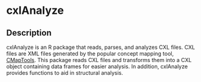 # cxlAnalyze
## Description
cxlAnalyze is an R package that reads, parses, and analyzes CXL files. CXL files are XML files generated by the popular concept mapping
tool, [CMapTools](https://cmap.ihmc.us/). This package reads CXL files and transforms them into a CXL object containing data frames for easier analysis. In addition, cxlAnalyze provides functions to aid in structural analysis.
